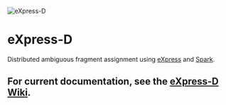 ![eXpress-D](http://bio.math.berkeley.edu/eXpress/img/logo_d.png)
# eXpress-D

Distributed ambiguous fragment assignment using [eXpress](http://bio.math.berkeley.edu/eXpress) and [Spark](http://spark.incubator.apache.org/).


## For current documentation, see the [eXpress-D Wiki](https://github.com/adarob/express-d/wiki).
